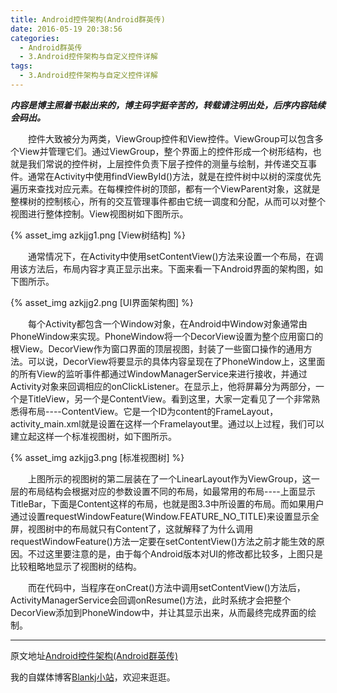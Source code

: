 ```yaml
---
title: Android控件架构(Android群英传)
date: 2016-05-19 20:38:56
categories:
  - Android群英传
  - 3.Android控件架构与自定义控件详解
tags:
  - 3.Android控件架构与自定义控件详解
---
```


***内容是博主照着书敲出来的，博主码字挺辛苦的，转载请注明出处，后序内容陆续会码出。***

　　控件大致被分为两类，ViewGroup控件和View控件。ViewGroup可以包含多个View并管理它们。通过ViewGroup，整个界面上的控件形成一个树形结构，也就是我们常说的控件树，上层控件负责下层子控件的测量与绘制，并传递交互事件。通常在Activity中使用findViewById()方法，就是在控件树中以树的深度优先遍历来查找对应元素。在每棵控件树的顶部，都有一个ViewParent对象，这就是整棵树的控制核心，所有的交互管理事件都由它统一调度和分配，从而可以对整个视图进行整体控制。View视图树如下图所示。
<!--more-->
{% asset_img azkjjg1.png [View树结构] %}

　　通常情况下，在Activity中使用setContentView()方法来设置一个布局，在调用该方法后，布局内容才真正显示出来。下面来看一下Android界面的架构图，如下图所示。

{% asset_img azkjjg2.png [UI界面架构图] %}

　　每个Activity都包含一个Window对象，在Android中Window对象通常由PhoneWindow来实现。PhoneWindow将一个DecorView设置为整个应用窗口的根View。DecorView作为窗口界面的顶层视图，封装了一些窗口操作的通用方法。可以说，DecorView将要显示的具体内容呈现在了PhoneWindow上，这里面的所有View的监听事件都通过WindowManagerService来进行接收，并通过Activity对象来回调相应的onClickListener。在显示上，他将屏幕分为两部分，一个是TitleView，另一个是ContentView。看到这里，大家一定看见了一个非常熟悉得布局----ContentView。它是一个ID为content的FrameLayout，activity_main.xml就是设置在这样一个Framelayout里。通过以上过程，我们可以建立起这样一个标准视图树，如下图所示。

{% asset_img azkjjg3.png [标准视图树] %}

　　上图所示的视图树的第二层装在了一个LinearLayout作为ViewGroup，这一层的布局结构会根据对应的参数设置不同的布局，如最常用的布局----上面显示TitleBar，下面是Content这样的布局，也就是图3.3中所设置的布局。而如果用户通过设置requestWindowFeature(Window.FEATURE_NO_TITLE)来设置显示全屏，视图树中的布局就只有Content了，这就解释了为什么调用requestWindowFeature()方法一定要在setContentView()方法之前才能生效的原因。不过这里要注意的是，由于每个Android版本对UI的修改都比较多，上图只是比较粗略地显示了视图树的结构。

　　而在代码中，当程序在onCreat()方法中调用setContentView()方法后，ActivityManagerService会回调onResume()方法，此时系统才会把整个DecorView添加到PhoneWindow中，并让其显示出来，从而最终完成界面的绘制。

* * *

原文地址[Android控件架构(Android群英传)][passage_url]

我的自媒体博客[Blankj小站](http://blankj.com/)，欢迎来逛逛。

[passage_url]: http://blankj.com/2016/05/19/Android控件架构(Android群英传)/